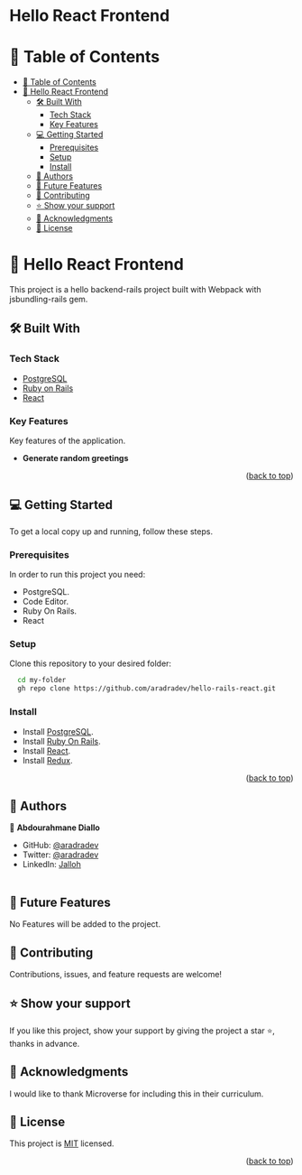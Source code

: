 <h1>Hello React Frontend</h1>

<a name="readme-top"></a>

<!-- TABLE OF CONTENTS -->

# 📗 Table of Contents

- [📗 Table of Contents](#-table-of-contents)
- [📖 Hello React Frontend](#-hello-react-frontend)
  - [🛠 Built With ](#-built-with-)
    - [Tech Stack ](#tech-stack-)
    - [Key Features ](#key-features-)
  - [💻 Getting Started ](#-getting-started-)
    - [Prerequisites](#prerequisites)
    - [Setup](#setup)
    - [Install](#install)
  - [👥 Authors ](#-authors-)
  - [🔭 Future Features ](#-future-features-)
  - [🤝 Contributing ](#-contributing-)
  - [⭐️ Show your support ](#️-show-your-support-)
  - [🙏 Acknowledgments ](#-acknowledgments-)
  - [📝 License ](#-license-)

<!-- PROJECT DESCRIPTION -->

# 📖 Hello React Frontend<a name="about-project"></a>

This project is a hello backend-rails project built with Webpack with jsbundling-rails gem.

## 🛠 Built With <a name="built-with"></a>

### Tech Stack <a name="tech-stack"></a>

- <a href="https://www.postgresql.org/">PostgreSQL</a>
- <a href="https://rubyonrails.org/">Ruby on Rails</a>
- <a href="https://react.dev/">React</a>

<!-- Features -->

### Key Features <a name="key-features"></a>

Key features of the application.

- **Generate random greetings**

<p align="right">(<a href="#readme-top">back to top</a>)</p>

<!-- LIVE DEMO -->

## 💻 Getting Started <a name="getting-started"></a>

To get a local copy up and running, follow these steps.

### Prerequisites

In order to run this project you need:

- PostgreSQL.
- Code Editor.
- Ruby On Rails.
- React

### Setup

Clone this repository to your desired folder:

```sh
  cd my-folder
  gh repo clone https://github.com/aradradev/hello-rails-react.git
```

### Install

- Install <a href="https://www.postgresql.org/">PostgreSQL</a>.
- Install <a href="https://rubyonrails.org/">Ruby On Rails</a>.
- Install <a href="https://react.dev/">React</a>.
- Install <a href="https://react.dev/learn">Redux</a>.

<p align="right">(<a href="#readme-top">back to top</a>)</p>

<!-- AUTHORS -->

## 👥 Authors <a name="authors"></a>

👤 **Abdourahmane Diallo**
- GitHub: [@aradradev](https://github.com/aradradev)
- Twitter: [@aradradev](https://twitter.com/Abdoul_2023)
- LinkedIn: [Jalloh](https://www.linkedin.com/in/abdul-jalloh)
<br><br>


<!-- FUTURE FEATURES -->

## 🔭 Future Features <a name="future-features"></a>

No Features will be added to the project.


<!-- CONTRIBUTING -->

## 🤝 Contributing <a name="contributing"></a>

Contributions, issues, and feature requests are welcome!

<!-- SUPPORT -->

## ⭐️ Show your support <a name="support"></a>

If you like this project, show your support by giving the project a star ⭐️, thanks in advance.


<!-- ACKNOWLEDGEMENTS -->

## 🙏 Acknowledgments <a name="acknowledgements"></a>

I would like to thank Microverse for including this in their curriculum.

<!-- LICENSE -->

## 📝 License <a name="license"></a>

This project is [MIT](./LICENSE) licensed.

<p align="right">(<a href="#readme-top">back to top</a>)</p>